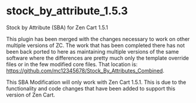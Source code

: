 stock_by_attribute_1.5.3
========================

Stock by Attribute (SBA) for Zen Cart 1.5.1

This plugin has been merged with the changes necessary to work on other multiple versions of ZC.  The work that has been completed there
has not been back ported to here as maintaining multiple versions of the same software where the differences are pretty much only the
template override files or in the few modified core files.  That location is: https://github.com/mc12345678/Stock_By_Attributes_Combined.


This SBA Modification will only work with Zen Cart 1.5.1.
This is due to the functionality and code changes that have been added to support this version of Zen Cart.
